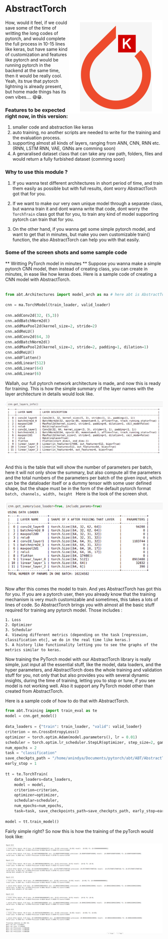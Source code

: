# AbstractTorch

<img src= 
"images/logo.png" 
         alt="Food and Computer Image" 
         align="right"
         width="300" height="300"> 


How, would it feel, if we could save some of the time of writting the long codes of pytorch, and would complete the full process in 10-15 lines
like keras, but have same kind of customization and features like pytorch and would be running pytorch in the backend at the same time, then it would be 
really cool. Yeah, its true that pytorch lightning is already present, but home made things has its own vibes.... 😅😁.


### Features to be expected right now, in this version:
1. smaller code and abstraction like keras
2. auto training, no another scripts are needed to write for the training and the evaluation process.
3. supporting almost all kinds of layers, ranging from ANN, CNN, RNN etc. (RNN, LSTM RNN, VAE, GNNs are comming soon)
4. A genaralised dataset class that can take any raw path, folders, files and would return a fully furbished dataset (comming soon)

### Why to use this module ? 

1. If you wanna test different architectures in short period of time, and train them easily as possible but with full results, dont worry
AbstractTorch got that for you.

2. If we want to make our very own unique model through a separate class, but wanna train it and dont wanna write that code, dont worry
the `TorchTrain` class got that for you, to train any kind of model supporting pytorch can train that for you.

3. On the other hand, if you wanna get some simple pytorch model, and want to get that in minutes, but make you own customizable train()
function, the also AbstractTorch can help you with that easily. 


### Some of the screen shots and some sample code 

** Writting PyTorch model in minutes **
Suppose you wanna make a simple pytorch CNN model, then instead of creating class, you can create in minutes, in ease like how keras does.
Here is a sample code of creating a CNN model with AbstractTorch.

```py

from abt.Architectures import model_arch as ma # here abt is AbstractTorch

cnn = ma.TorchModel(train_loader, valid_loader)

cnn.addConv2d(32, (5,3))
cnn.addBatchNorm2d()
cnn.addMaxPool2d(kernel_size=2, stride=2)
cnn.addReLU()
cnn.addConv2d(64, 3)
cnn.addBatchNorm2d()
cnn.addMaxPool2d(kernel_size=2, stride=2, padding=1, dilation=1)
cnn.addReLU()
cnn.addFlatten()
cnn.addLinear(512)
cnn.addLinear(64)
cnn.addLinear(6)
```
Wallah, our full pytorch network architecture is made, and now this is ready for training.
This is how the simple summary of the layer names with the layer architecture in details would look like.

![alt text](images/layers.png "Title")


And this is the table that will show the number of parameters per batch, here it will not only show the summary, but also
compute all the parameters and the total numbers of the parameters per batch of the given input, which can be the dataloader itself
or a dummy tensor with some user defined shape, but the shape must be in the form of the default pytorch format ```batch, channels, width, height ```
Here is the look of the screen shot.

![alt text](images/params.png "Title")


Now after this comes the model to train. And yes AbstractTorch has got this for you. If you are a pytorch user, then you already know that
the training mechanism is very much customizable and sometimes, this takes a lots of lines of code. So AbstractTorch brings you with almost all
the basic stuff required for training any pytorch model. Those includes : 
```
1. Loss
2. Optimizer
3. Schedular
4. Viewing different metrics (depending on the task [regression, classification etc], we do in the real time like keras.)
5. A history like functionality letting you to see the graphs of the metrics similar to keras.
```
Now training the PyTorch model with our AbstractTorch library is really simple, just input all the essential stuff, like the model, 
data loaders, and the hyper parameters, and AbstractTorch does the whole training and validation stuff for you, not only that but also
provides you with several dynamic insights, during the time of training, letting you to stop or tune, if you see model is not working well. Also
it support any PyTorch model other than created from AbstractTorch.

Here is a sample code of how to do that with AbstractTorch.

```py
from abt.Training import train_eval as te 
model = cnn.get_model()

data_loaders = {"train": train_loader, "valid": valid_loader}
criterion = nn.CrossEntropyLoss()
optimizer = torch.optim.Adam(model.parameters(), lr = 0.01)
scheduler = torch.optim.lr_scheduler.StepLR(optimizer, step_size=2, gamma=0.1)
num_epochs = 2
task = "classification"
save_checkpts_path = "/home/anindya/Documents/pytorch/abt/ABT/AbstractTorch/v1/tests/chckpts"
early_stop = 1

tt = te.TorchTrain(
    data_loaders=data_loaders, 
    model = model, 
    criterion=criterion, 
    optimizer=optimizer, 
    schedular=scheduler, 
    num_epochs=num_epochs, 
    task=task, save_checkpoints_path=save_checkpts_path, early_stop=early_stop)

model = tt.train_model()
```
Fairly simple right? So now this is how the training of the pyTorch would look like:

![alt text](images/train.png "Title")